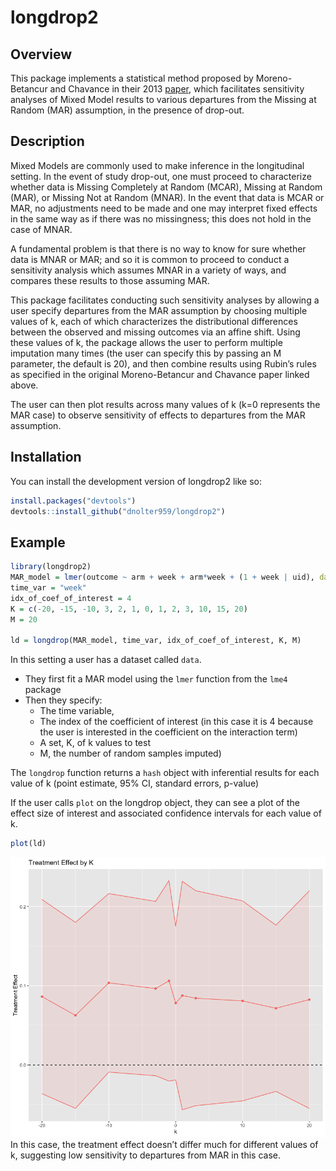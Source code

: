 
# longdrop2

## Overview

This package implements a statistical method proposed by Moreno-Betancur
and Chavance in their 2013
[paper](https://journals.sagepub.com/doi/10.1177/0962280213490014),
which facilitates sensitivity analyses of Mixed Model results to various
departures from the Missing at Random (MAR) assumption, in the presence
of drop-out.

## Description

Mixed Models are commonly used to make inference in the longitudinal
setting. In the event of study drop-out, one must proceed to
characterize whether data is Missing Completely at Random (MCAR),
Missing at Random (MAR), or Missing Not at Random (MNAR). In the event
that data is MCAR or MAR, no adjustments need to be made and one may
interpret fixed effects in the same way as if there was no missingness;
this does not hold in the case of MNAR.

A fundamental problem is that there is no way to know for sure whether
data is MNAR or MAR; and so it is common to proceed to conduct a
sensitivity analysis which assumes MNAR in a variety of ways, and
compares these results to those assuming MAR.

This package facilitates conducting such sensitivity analyses by
allowing a user specify departures from the MAR assumption by choosing
multiple values of k, each of which characterizes the distributional
differences between the observed and missing outcomes via an affine
shift. Using these values of k, the package allows the user to perform
multiple imputation many times (the user can specify this by passing an
M parameter, the default is 20), and then combine results using Rubin’s
rules as specified in the original Moreno-Betancur and Chavance paper
linked above.

The user can then plot results across many values of k (k=0 represents
the MAR case) to observe sensitivity of effects to departures from the
MAR assumption.

## Installation

You can install the development version of longdrop2 like so:

``` r
install.packages("devtools")
devtools::install_github("dnolter959/longdrop2")
```

## Example

``` r
library(longdrop2)
MAR_model = lmer(outcome ~ arm + week + arm*week + (1 + week | uid), data = data)
time_var = "week"
idx_of_coef_of_interest = 4
K = c(-20, -15, -10, 3, 2, 1, 0, 1, 2, 3, 10, 15, 20)
M = 20

ld = longdrop(MAR_model, time_var, idx_of_coef_of_interest, K, M)
```

In this setting a user has a dataset called `data`.

- They first fit a MAR model using the `lmer` function from the `lme4`
  package
- Then they specify:
  - The time variable,
  - The index of the coefficient of interest (in this case it is 4
    because the user is interested in the coefficient on the interaction
    term)
  - A set, K, of k values to test
  - M, the number of random samples imputed)

The `longdrop` function returns a `hash` object with inferential results
for each value of k (point estimate, 95% CI, standard errors, p-value)

If the user calls `plot` on the longdrop object, they can see a plot of
the effect size of interest and associated confidence intervals for each
value of k.

``` r
plot(ld)
```

![](man/figures/effect-by-k.png) In this case, the treatment effect
doesn’t differ much for different values of k, suggesting low
sensitivity to departures from MAR in this case.
